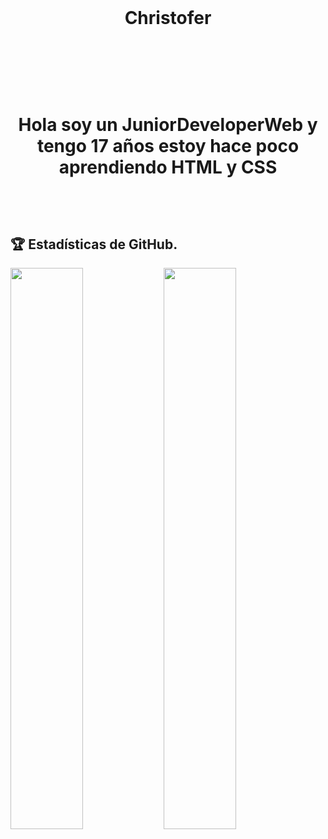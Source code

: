 
  <br>
  <h1 align="center"> Christofer </h1>
  <br>

<h1 align="center">
  <br>
  <p> Hola soy un JuniorDeveloperWeb y tengo 17 años estoy hace poco aprendiendo HTML y CSS </p>
  <br>
</h1>

## 🏆 Estadísticas de GitHub.
<a href="https://gihub.com/RedPlayer1890">
  <img src="https://github-readme-stats.anuraghazra1.vercel.app/api?username=locodescontrol&show_icons=true&include_all_commits=false&theme=vision-friendly-dark&count_private=true" width="48%" align="left">
  <img src="https://github-readme-streak-stats.herokuapp.com/?user=locodescontrol&theme=vision-friendly-dark" width="48%">
</a>
